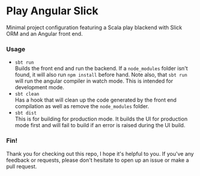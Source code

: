 # Play Angular Slick

Minimal project configuration featuring a Scala play blackend with Slick ORM and an Angular front end.

### Usage
* `sbt run`  
Builds the front end and run the backend. If a `node_modules` folder isn't found, it will also
run `npm install` before hand. Note also, that `sbt run` will run the angular compiler in watch mode. This is intended
for development mode.
* `sbt clean`  
Has a hook that will clean up the code generated by the front end compilation as well as remove the
`node_modules` folder.
* `sbt dist`  
This is for building for production mode. It builds the UI for production mode first
and will fail to build if an error is raised during the UI build.

### Fin!
Thank you for checking out this repo, I hope it's helpful to you. If you've any 
feedback or requests, please don't hesitate to open up an issue or make a pull request.



